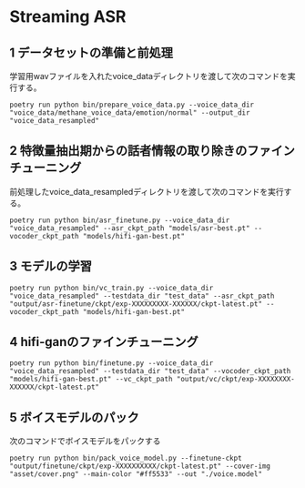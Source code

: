 # Streaming ASR

## 1 データセットの準備と前処理

学習用wavファイルを入れたvoice_dataディレクトリを渡して次のコマンドを実行する。

```
poetry run python bin/prepare_voice_data.py --voice_data_dir "voice_data/methane_voice_data/emotion/normal" --output_dir "voice_data_resampled"
```

## 2 特徴量抽出期からの話者情報の取り除きのファインチューニング

前処理したvoice_data_resampledディレクトリを渡して次のコマンドを実行する。

```
poetry run python bin/asr_finetune.py --voice_data_dir "voice_data_resampled" --asr_ckpt_path "models/asr-best.pt" --vocoder_ckpt_path "models/hifi-gan-best.pt"
```

## 3 モデルの学習

```
poetry run python bin/vc_train.py --voice_data_dir "voice_data_resampled" --testdata_dir "test_data" --asr_ckpt_path "output/asr-finetune/ckpt/exp-XXXXXXXXX-XXXXXX/ckpt-latest.pt" --vocoder_ckpt_path "models/hifi-gan-best.pt"
```

## 4 hifi-ganのファインチューニング

```
poetry run python bin/finetune.py --voice_data_dir "voice_data_resampled" --testdata_dir "test_data" --vocoder_ckpt_path "models/hifi-gan-best.pt" --vc_ckpt_path "output/vc/ckpt/exp-XXXXXXXX-XXXXXX/ckpt-latest.pt"
```

## 5 ボイスモデルのパック

次のコマンドでボイスモデルをパックする

```
poetry run python bin/pack_voice_model.py --finetune-ckpt "output/finetune/ckpt/exp-XXXXXXXXXX/ckpt-latest.pt" --cover-img "asset/cover.png" --main-color "#ff5533" --out "./voice.model"
```
